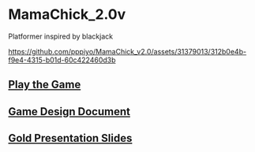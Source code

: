 # MamaChick_2.0v
Platformer inspired by blackjack

https://github.com/pppiyo/MamaChick_v2.0/assets/31379013/312b0e4b-f9e4-4315-b01d-60c422460d3b

## [Play the Game](https://play.unity.com/mg/other/mamachick_gold_build)

## [Game Design Document](https://docs.google.com/document/d/1DIdDQicoc2tzeicHaqRpezNrMyfghuxSIYCXHeo6f08)

## [Gold Presentation Slides](https://docs.google.com/presentation/d/1RT8hNzgYNeFCxHd9dL7s8xgLRReWsx5O/)


